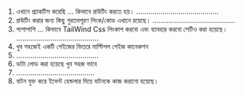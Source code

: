 1. এখানে প্র্যাকটিস করেছি ... কিভাবে রাউটিং করতে হয়।
   .........................................
3. রাউটিং করার জন্য কিছু গুরতবপূরণ লিংক/কোড এখানে রয়েছে।
   .........................................
5. পাশাপাশি ... কিভাবে TailWind Css লিংকাপ করবো এবং ব্যাবহার করবো সেটিও করা হয়েছে।
   .........................................
7. খুব সহজেই একটি পেইজের ভিতরে মাল্টিপল পেইজ কানেকশন
8. .........................................
9. ডাটা লোড করা হয়েছে খুব সহজ ভাবে
10. .......................................
11. বাটন যুক্ত করে ইভেন্ট হেন্ডলার দিয়ে বাটনকে কাজ করানো হয়েছে। 


